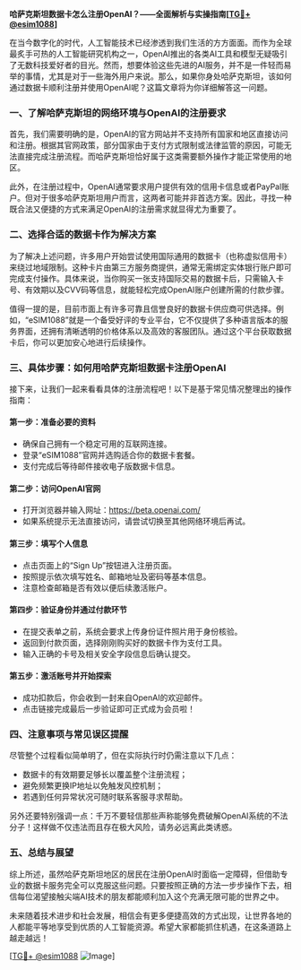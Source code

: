 **哈萨克斯坦数据卡怎么注册OpenAI？——全面解析与实操指南[[TG💪+ @esim1088](https://t.me/s/esim1088)]**

在当今数字化的时代，人工智能技术已经渗透到我们生活的方方面面。而作为全球最炙手可热的人工智能研究机构之一，OpenAI推出的各类AI工具和模型无疑吸引了无数科技爱好者的目光。然而，想要体验这些先进的AI服务，并不是一件轻而易举的事情，尤其是对于一些海外用户来说。那么，如果你身处哈萨克斯坦，该如何通过数据卡顺利注册并使用OpenAI呢？这篇文章将为你详细解答这一问题。

### **一、了解哈萨克斯坦的网络环境与OpenAI的注册要求**

首先，我们需要明确的是，OpenAI的官方网站并不支持所有国家和地区直接访问和注册。根据其官网政策，部分国家由于支付方式限制或法律监管的原因，可能无法直接完成注册流程。而哈萨克斯坦恰好属于这类需要额外操作才能正常使用的地区。

此外，在注册过程中，OpenAI通常要求用户提供有效的信用卡信息或者PayPal账户。但对于很多哈萨克斯坦用户而言，这两者可能并非首选方案。因此，寻找一种既合法又便捷的方式来满足OpenAI的注册需求就显得尤为重要了。

### **二、选择合适的数据卡作为解决方案**

为了解决上述问题，许多用户开始尝试使用国际通用的数据卡（也称虚拟信用卡）来绕过地域限制。这种卡片由第三方服务商提供，通常无需绑定实体银行账户即可完成支付操作。具体来说，当你购买一张支持国际交易的数据卡后，只需输入卡号、有效期以及CVV码等信息，就能轻松完成OpenAI账户创建所需的付款步骤。

值得一提的是，目前市面上有许多可靠且信誉良好的数据卡供应商可供选择。例如，“eSIM1088”就是一个备受好评的专业平台，它不仅提供了多种语言版本的服务界面，还拥有清晰透明的价格体系以及高效的客服团队。通过这个平台获取数据卡后，你可以更加安心地进行后续操作。

### **三、具体步骤：如何用哈萨克斯坦数据卡注册OpenAI**

接下来，让我们一起来看看具体的注册流程吧！以下是基于常见情况整理出的操作指南：

#### **第一步：准备必要的资料**
- 确保自己拥有一个稳定可用的互联网连接。
- 登录“eSIM1088”官网并选购适合你的数据卡套餐。
- 支付完成后等待邮件接收电子版数据卡信息。

#### **第二步：访问OpenAI官网**
- 打开浏览器并输入网址：https://beta.openai.com/
- 如果系统提示无法直接访问，请尝试切换至其他网络环境后再试。

#### **第三步：填写个人信息**
- 点击页面上的“Sign Up”按钮进入注册页面。
- 按照提示依次填写姓名、邮箱地址及密码等基本信息。
- 注意检查邮箱是否有效以便后续激活账户。

#### **第四步：验证身份并通过付款环节**
- 在提交表单之前，系统会要求上传身份证件照片用于身份核验。
- 返回到付款页面，选择刚刚购买好的数据卡作为支付工具。
- 输入正确的卡号及相关安全字段信息后确认提交。

#### **第五步：激活账号并开始探索**
- 成功扣款后，你会收到一封来自OpenAI的欢迎邮件。
- 点击链接完成最后一步验证即可正式成为会员啦！

### **四、注意事项与常见误区提醒**

尽管整个过程看似简单明了，但在实际执行时仍需注意以下几点：
- 数据卡的有效期要足够长以覆盖整个注册流程；
- 避免频繁更换IP地址以免触发风控机制；
- 若遇到任何异常状况可随时联系客服寻求帮助。

另外还要特别强调一点：千万不要轻信那些声称能够免费破解OpenAI系统的不法分子！这样做不仅违法而且存在极大风险，请务必远离此类诱惑。

### **五、总结与展望**

综上所述，虽然哈萨克斯坦地区的居民在注册OpenAI时面临一定障碍，但借助专业的数据卡服务完全可以克服这些问题。只要按照正确的方法一步步操作下去，相信每位渴望接触尖端AI技术的朋友都能顺利加入这个充满无限可能的世界之中。

未来随着技术进步和社会发展，相信会有更多便捷高效的方式出现，让世界各地的人都能平等地享受到优质的人工智能资源。希望大家都能抓住机遇，在这条道路上越走越远！

[[TG💪+ @esim1088](https://t.me/s/esim1088) ![Image](https://i.postimg.cc/4NQfJmqS/Snipaste-2025-05-13-00-14-12.png)]